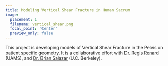 ```yaml
---
title: Modeling Vertical Shear Fracture in Human Sacrum
image:
  placement: 1
  filename: vertical_shear.png
  focal_point: 'Center'
  preview_only: false
---
```

This project is developing models of Vertical Shear Fracture
  in the Pelvis on patient specific geometry. It is a collaborative 
  effort with [Dr. Regis Renard](https://uamshealth.com/provider/regis-l-renard/) (UAMS),
  and [Dr. Brian Salazar](https://www.linkedin.com/in/brian10salazar/) (U.C. Berkeley).

